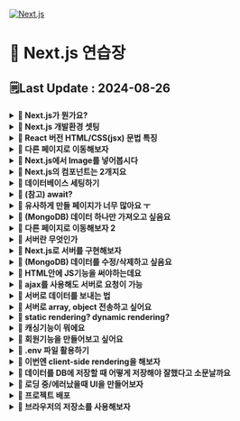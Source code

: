 [![Next.js](https://img.shields.io/badge/Next-black?style=for-the-badge&logo=next.js&logoColor=white)](https://github.com/MinSungJe/FrontEnd_Prac)
# 📝 Next.js 연습장
## 🗒️Last Update : 2024-08-26
<details>
<summary><b>🤔 Next.js가 뭔가요?</b></summary>

- React 문법으로 프론트엔드부터 서버까지 만들어볼 수 있는 풀스택 프레임워크임
- 서버 사이드 렌더링을 쉽게 구현 가능
</details>

<details>
<summary><b>🤔 Next.js 개발환경 셋팅</b></summary>

- 작업폴더 터미널 열어서 <code>npx create-next-app@latest</code>
- 미리보기: <code>npm run dev</code>
- app폴더
    - page.js: 메인페이지임
    - layout.js: page.js를 감싸는 파일
    - globals.css: 모든 파일에 적용되는 CSS파일
    - XXX.module.css: XXX에만 적용되는 CSS파일
- api폴더
    - 서버기능 만드는 곳
- node_modules
    - 설치한 라이브러리 보관용 폴더
- public
    - 이미지나 static 파일 보관 용
- package.json
    - 설치한 라이브러리 자동으로 기록해줌
    - 터미널에서 쓸 수 있는 명령어도 기록해줌

</details>

<details>
<summary><b>🤔 React 버전 HTML/CSS(jsx) 문법 특징</b></summary>

- React에서 사용하는 HTML/CSS는 특징이 있음
    1. return() 안에 HTML 넣을 때 언제나 하나의 html태그로 시작해서 하나의 html태그로 끝나야 함
    2. class 넣고 싶으면 className
    3. HTML안에 변수 넣으려면 { 변수명 } (= 데이터바인딩 문법)
    4. style 속성 넣으려면 style={{ 어쩌구: '저쩌구', 어쩌구: '저쩌구'}}
        - object 자료형을 넣으므로 -(대쉬)기호 대신 대문자로 바꿔줘야 함

</details>

<details>
<summary><b>🤔 다른 페이지로 이동해보자</b></summary>

- 페이지를 나누는걸 라우팅이라고 함
- ❗<b>Next.js는 자동 라우팅을 지원</b>함
    - 예를 들어 /list로 접속시 목록 html을 보여주고 싶다면
        1. app 폴더 안에 list 폴더를 만들고
        2. 그 안에 page.js 만들어서 상품목록 html 넣어두면 됨
    - Next.js는 app 폴더 안에 있는 폴더들을 자동으로 url로 만들어줌
- 페이지 이동 링크 만들고 싶으면 위에서 Link라는 걸 import 해온 다음 a태그처럼 쓰면 됨
- ❗<b>중복되는 html은 layout.js 파일에 적으면 됨</b>
    - Next.js는 page.js를 보여줄 때 옆에 layout.js가 있다면 layout.js 내용 안에 page.js를 담아서 보여줌
    - 상위폴더에 layout.js가 있다면 그 안에 하위 폴더의 layout.js를 담아서 보여줌

</details>

<details>
<summary><b>🤔 Next.js에서 Image를 넣어봅시다</b></summary>

- 이미지는 그냥 public 폴더에 보관하고 필요한 페이지에 img 태그로 넣으면 됨
    - jsx에선 태그를 열었으면 항상 닫아야함
    - 이미지는 public 폴더에 보관하고 경로는 /부터 시작하면 됨(public 폴더에 있는 것들은 사이트 발행시 자동으로 사이트 root 경로로 이동하기 때문)
        ```html
        <img src="/port1.png" alt="설명"/> 
        ```
- 최적화된 이미지를 넣으려면 Image 태그를 import 후 사용
    - lazy loading & 사이트 최적화 & layout shift 방지 효과가 있음
    - 이미지 경로를 넣으려면 이미지를 상단에서 import 해온 뒤 넣어야 함
        ```jsx
        import Image from 'next/image'
        import 이미지 from '/public/port1.png'

        export default function Home() {
        return(
            <div>
            <Image src={이미지} alt="설명"/>
            <div/>
        )} 
        ```
    - 이미지 높이가 이상하다면 height: auto;
    - 다른 사이트에서 올려둔 이미지를 Image 태그에 절대경로로 넣고싶다면
        1. width, height 옵션을 넣어야 함
        2. 셋팅도 따로 해둬야 함
        ```jsx
        import Image from 'next/image'

        export default function Home() {
        return(
            <div>
            <Image src="https://placehold.co/500" width="500" height="500"/>
            <div/>
        )} 
        ```
</details>

<details>
<summary><b>🤔 Next.js의 컴포넌트는 2개지요</b></summary>

- <b>server component</b>
    - React 문법 Component처럼 아무데나 대충 만든 컴포넌트
    - html에 자바스크립트 기능 넣기 불가능
    - useState, useEffect 등 사용 불가
    - 로딩속도 빠름
    - 검색엔진 노출 유리
- <b>client component</b>
    - ❗<b>js파일 맨위에다 'use client' 넣은 뒤 아래 있는 컴포넌트</b>
    - html에 자바스크립트 기능 넣기 가능
    - React의 useState, useEffect 등 사용가능
    - 로딩속도 느림(자바스크립트 많이 필요, hydration 필요)
    - 작성한 코드를 유저들이 볼 수 있음
- 큰 페이지는 server component, JS기능 필요한 곳만 client component
</details>

<details>
<summary><b>🤔 데이터베이스 세팅하기</b></summary>

- 여기서는 MongoDB로 설명
- MongoDB에 데이터를 저장하고 이를 불러오기 위한 세팅을 해보자
    1. 작업 폴더에서 터미널 열고 <code>npm install mongodb</code>
    2. 아무데나 js 파일을 만들고(util/database.js)
        ```js
        import { MongoClient } from 'mongodb'
        const url = 'DB접속URL~~'
        const options = { useNewUrlParser: true }
        let connectDB

        if (process.env.NODE_ENV === 'development') {
        if (!global._mongo) {
            global._mongo = new MongoClient(url, options).connect()
        }
        connectDB = global._mongo
        } else {
        connectDB = new MongoClient(url, options).connect()
        }
        export { connectDB }
        ```
    3. DB 입출력이 필요한 곳에서 connectDB 변수를 가져다 쓰자
        ```js
        import { connectDB } from "/util/database.js"

        export default async function Home() {
        let client = await connectDB;
        const db = client.db('forum');
        let result = await db.collection('post').find().toArray();

        return (
            <main>
            {result[0].title}
            </main>
        )
        }
        ```
    - top-level await라는 기능을 이용해서 await가 붙는 db 부분을 export하는 부분에 같이 넣어도 되지만, 버전이 낮은 경우 지원하지 않는 기술이라 잘 쓰이진 않음
    - 다른 DB의 경우에도
        1. DB 조작 도와주는 라이브러리 설치
        2. DB 연결하는 코드 셋팅
        3. 라이브러리 사용법 대로 DB 입출력하는 코드 사용
    - ❗<b>DB 입출력하는 코드는 server component 안에서만 사용하자!</b>
        - client component 안에 적은 코드는 유저들도 쉽게 볼 수 있기 때문
</details>

<details>
<summary><b>🤔 (참고) await?</b></summary>

- mongodb 라이브러리에서 값을 불러올 때 await을 사용함
    - await는 promise를 뱉는 코드에 붙일 수 있음
    - 보통 javascript는 실행이 느린 코드가 있다면 전부 실행하지 않고 다음 코드로 넘어감
    - await을 붙여 해당 코드 실행을 전부 시키고 넘어가도록 설정 가능
    - await이 있는 함수의 경우 async를 붙여줘야 함
</details>

<details>
<summary><b>🤔 유사하게 만들 페이지가 너무 많아요 ㅜ</b></summary>

- ❗<b>Dynamic Route</b>를 사용해보자!
    - Next에서 새로운 url을 만들기 위해 만드는 폴더이름을 [url파라미터명]
    - 이렇게 만든 page에 props를 넣으면 props.params를 통해 폴더이름에 넣은 url 파라미터를 가져올 수 있음
        ```js
        export default async function Detail(props) {
        console.log(props)
        (생략)
        }
        ```
    - 즉, ❗<b>dynamic route</b>로 만든 URL에 적은 문자를 가져오고 싶으면 컴포넌트에서 params를 출력해보면 됨
</details>

<details>
<summary><b>🤔 (MongoDB) 데이터 하나만 가져오고 싶음요</b></summary>

- .findOne() 사용하면 됨
    - <code>db.collection(컬렉션명).findOne(찾을document내용)</code>
- 해당 document가 저장된 document 요소 하나를 가져옴
- 보통 게시글의 경우에는 id를 가져오는 것이 좋음
</details>

<details>
<summary><b>🤔 다른 페이지로 이동해보자 2</b></summary>

- Link 이외에 다른 방법으로 페이지 이동을 하려면 useRouter 쓰면 됨
- useRouter() 쓰면 자바스크립트 코드로 페이지이동을 시킬 수 있음
- 다만 ❗<b>use어쩌구 문법들은 client component 안에서만 사용할 수 있음</b>
    ```js
    'use client'

    import {useRouter} from 'next/navigation'

    export default function DetailLink(){
    let router = useRouter()
    return (
        <button onClick={()=>{ router.push('/') }}>버튼</button>
    )
    }
    ```
- Link 말고 사용하는 이유?: ❗<b>여러가지 재밌는 기능을 사용할 수 있음!</b>
    - <code>router.back()</code>: 뒤로 가기
    - <code>router.forward()</code>: 앞으로 가기
    - <code>router.refresh()</code>: soft refresh
    - <code>router.prefetch('/어쩌구')</code>: '/어쩌구'의 내용을 미리 로드함 -> 그 페이지를 방문할 때 속도가 매우 빨라짐
        - server component에서도 Link 태그를 이용하면 이 기능을 사용 가능(화면에 보이는 순간 자동으로 미리 로드)
- 이 외에 client component에서 현재 URL에 뭐가 적혀있는지 궁금하면
    ```js
    'use client'

    import {usePathname, useSearchParams, useParams} from 'next/navigation'

    export default function DetailLink(){
    let a = usePathname()
    let b = useSearchParams()
    let c = useParams()
    console.log(a)
    }
    ```
    - <code>usePathname()</code>: 현재 URL을 출력
    - <code>useSearchParams()</code>: search parameter(query string) 출력
    - <code>useParams()</code>: [dynamic route]에 입력한 내용을 출력
</details>

<details>
<summary><b>🤔 서버란 무엇인가</b></summary>

- 서버: 유저 요청을 받으면 이것저것 실행해주는 간단한 프로그램
    - 유저가 입력한 것을 바로 DB로 저장시켜버리면 큰 문제가 발생할 수 있음(이상한 것을 DB에 넣어버릴 수 있으므로)
    - ❗<b>따라서 서버를 거쳐서 서버단에서 예외처리 후 DB에 넣는게 좋음!</b>
- 서버의 기능은 URL과 method 이름을 붙여서 구분함
    - URL: 개발자 맘대로 작성
    - method: GET(데이터 출력), POST(입력), PUT(수정), DELETE(삭제)
- 서버로 POST 요청하려면 form 태그 이용
</details>

<details>
<summary><b>🤔 Next.js로 서버를 구현해보자</b></summary>

- ❗<b>Next.js에서 서버기능(=api)</b>을 만드려면!
    1. (app이랑 같은 경로 내)pages 폴더 안에 api 폴더를 만들고 거기에 js 파일을 아무이름으로 만듬
        - 이렇게 만든 파일과 폴더는 자동으로 서버 기능의 URL이 됨
            - URL: /api/폴더명
        - 해당 URL로 GET/POST/PUT/DELETE 요청하면 해당 js파일이 실행됨
    2. 해당 js 파일에 함수 하나 넣으면 그 함수 안 코드가 실행됨
        ```js
        export default function handler(요청, 응답) {
        console.log(123)
        }
        ```
        - GET 요청을 하는 가장 빠른 방법은 URL을 입력하는 것
    3. 서버는 요청을 받았으면 응답도 해주는 것이 좋음
        ```js
        export default function handler(요청, 응답) {
        응답.status(200).json('처리완료함')
        }
        ```
        - 서버 기능이 성공적으로 실행됐으면 <code>status(200)</code>
        - 서버 기능이 실패했다면 <code>status(500)</code>
        - 서버 기능이 유저때문에 실패한 경우 <code>status(400)</code>
        - 요청자에게 데이터도 보내주고 싶다면 <code>응답.json()</code> 안에 데이터 넣으면 됨(object, array, 문자, 숫자 싹다 가능)
    - (참고) 서버에서 method 종류마다 각각 다른 기능을 실행하고 싶으면 if문으로 구분 -> <code>요청.method == 'GET'?</code>
    - 서버 측에서 실행되는 코드들이기 때문에 DB 입출력하는 코드를 여기 작성해도 상관 없음
    - DB를 불러오는 도중에 발생하는 에러를 잡으려면 <code>try {} catch(error) {}</code> 문 활용
</details>

<details>
<summary><b>🤔 (MongoDB) 데이터를 수정/삭제하고 싶음요</b></summary>

- 역시 DB를 직접 수정하도록 하면 위험하므로 서버를 거쳐 수정을 시켜야 함
- 서버에 필요한 데이터가 없으면 유저단에서 새로 보내거나, DB 조회
- document 수정은 updateOne()
    ```js
    let result = await db.collection('post').updateOne({게시물정보}, { $set : {바꿀데이터}} );
    ```
    1. 요청.body에서 바꿀 데이터를 만들어서 updateOne()안에 집어넣음
    2. 요청.body._id 꺼내서 게시물정보를 만들어 updateOne()안에 집어넣음
    - (참고) $set은 덮어쓰기, $inc는 증감
- document 삭제는 deleteOne()
    ```js
    let result = await db.collection('post').deleteOne({게시물정보});
    ```
</details>

<details>
<summary><b>🤔 HTML안에 JS기능을 써야하는데요</b></summary>

- 애니메이션을 주거나 나타나게 하는 등 ❗<b>javascript 기능은 client component에서만 사용 가능!</b>
- 문제는 client component는 검색노출이 잘 되지 않는다는 단점이 있음
    - ❗<b>client component에 적은 코드는 유저들이 볼 수 있어서 DB랑 직접 통신하는 코드는 적으면 안됨</b>
    - 보통 useEffect를 이용해 서버랑 통신 후 데이터를 가져오는데 이 경우 처음에는 텅 빈 html을 보여줌 
    - 검색 봇의 경우 텅빈 html만 보고 지나침 -> 검색노출 X
- ❗<b>따라서 부모 server component에서 DB 데이터를 가져온 후 JS기능이 필요한 부분만 자식 client component로 구현 후 props 전송하는 구성</b>이 좋음!
    - Next.js에선 server/client component들을 보여줘야할때 최대한 서버에서 미리 html을 만들어서 보냄
    - 따라서 client component도 DB데이터를 미리 채워서 유저에게 보여주도록 구현 가능
</details>

<details>
<summary><b>🤔 ajax를 사용해도 서버로 요청이 가능</b></summary>

- form태그 말고도 서버랑 요청하는 방법: AJAX
    - <code>fetch()</code> 함수 사용: GET, POST, PUT, DELETE 요청 가능
        ```jsx
        fetch('/URL')
        .then((r)=>{
        if(r.status == 200) {
            return r.json()
        } else {
            //서버가 에러코드전송시 실행할코드
        }
        })
        .then((result)=>{ 
        //성공시 실행할코드
        }).catch((error)=>{
        //인터넷문제 등으로 실패시 실행할코드
        console.log(error)
        })
        ```
    - axios 같은 외부 라이브러리 사용(fetch보다 더 짧음)
- 장점: 새로고침 없이 요청을 보낼 수 있음
</details>

<details>
<summary><b>🤔 서버로 데이터를 보내는 법</b></summary>

- fetch(): body에 넣기
- form 태그: input태그에 넣고 name 속성 주기
- query string: URL 뒤에 <code>?데이터이름1=값1&데이터이름2=값2</code> 입력가능
    - <code>요청.query</code>로 데이터를 받을 수 있음
    - 장점: 간단함, GET요청도 데이터 전송가능
    - 단점: 데이터 많으면 더러움, URL에 데이터 노출됨
- URL 파라미터 문법 이용: 전송하는 URL에 데이터를 넣어 전송
    1. URL parameter 문법 이용해서 api를 하나 구현([어쩌구].js / [어쩌구] 폴더)
    2. <code>요청.query</code>로 데이터를 받을 수 있음
</details>

<details>
<summary><b>🤔 서버로 array, object 전송하고 싶어요</b></summary>

- 서버랑은 원래 문자나 숫자만 주고받을 수 있음
    - 그러므로 array, object는 주고받기가 안됨
- 하지만 ❗<b>array, object에 따옴표를 쳐두면 문자취급이 됨 = JSON</b>
    - 직접 따옴표 칠 필요는 없고 내장함수가 있음
        ```js
        JSON.stringify( {name : 'Min'} ) // 문자화(stringify)
        ```
    - 받은 JSON을 다시 array/object로 바꾸고 싶을땐
        ```js
        JSON.parse( '{"name" : "Min"}' ) // 분석(parse)
        ```
</details>

<details>
<summary><b>🤔 static rendering? dynamic rendering?</b></summary>

- <code>npm run build</code>를 통해 프로젝트를 배포하면 페이지를 자동으로 rendering 해줌
- ㅇ 페이지는 static rendering 해줌(디폴트)
    - npm run build 할 때 만든 html페이지 그대로 유저에게 보냄
    - 미리 페이지 완성본을 만들어두므로 빠름
- λ 페이지들은 dynamic rendering 해줌
    - 유저가 페이지 접속마다 html 새로 만들어서 보내줌
    - 페이지의 기능이 있어 구성이 매번 바뀌는 경우 dynamic rendering이 됨
        - fetch('/URL', { cache: 'no-store' }) 로 데이터 가져오는 문법 
        - useSearchParams(), cookies(), headers() 
        - [dynamic route]
    - 강제로 dynamic rendering으로 바꾸기
        ```js
        export const dynamic = 'force-dynamic' // force-static, auto 

        export default function 페이지(){
        (생략)
        }
        ```
    - 단점: 매번 페이지를 불러와서 재구성하므로 서버/DB 부담이 커짐 -> 캐싱기능 사용 가능
</details>

<details>
<summary><b>🤔 캐싱기능이 뭐에요</b></summary>

- 캐싱: 결과를 잠깐 저장해두고 재사용
    - 값을 미리 어딘가 저장해두고 그 결과를 보여주므로 서버/DB에 부담이 적음
    - dynamic rendering 시 서버자원을 절약할 수 있음
- Next.js에선 페이지 캐싱 / GET 요청결과 캐싱이 쉽게 가능함
- GET 요청결과 캐싱하는 법(server component 안에서만 사용 가능)
    ```js
    fetch('/api/어쩌구', { cache: 'force-cache' }) // 사실 디폴트값임
    ```
    ```js
    fetch('/URL', { next: { revalidate: 60 } }) // 캐싱결과를 60초동안 보관하고 사용, 다 지나면 새로 요청
    ```
    ```js
    fetch('/URL', { cache: 'no-store' })  // 캐싱기능 안씀
    ```
- 페이지 캐싱 하는 법(DB 입출력코드 써놓은 거 캐싱)
    1. GET요청 시 DB 데이터 보내주는 서버 API 만들어두고 fetch()로 바꾸기
    2. revalidate 예약변수 쓰면 페이지단위 캐싱 가능
        ```js
        (아무 page.js 파일)

        export const revalidate = 60; // 60초마다 페이지 재생성 및 캐싱

        export default function Page() {
        DB입출력하는코드~~
        return (
            <div>어쩌구</div>
        )
        } 
        ```
</details>

<details>
<summary><b>🤔 회원기능을 만들어보고 싶어요</b></summary>

- 회원기능의 동작방식
    - 회원가입
        1. 유저가 가입하면 아이디랑 비번을 서버통해 DB에 저장
    - 로그인
        1. 유저가 로그인 시 아이디/비번을 서버로 보냄
        2. 서버는 DB에 있는 아이디/비번과 유저가 보낸 아이디/비번이 일치하는 경우 ❗<b>입장권을 발급</b>
    - 로그인이 필요한 서버기능
        1. 유저는 서버에 GET/POST로 데이터 요청 시 입장권도 같이 제시
        2. 서버는 입장권을 확인 후 데이터 및 페이지 보내줌

- 여기서 입장권이란?
    - 유저 정보가 써있는 간단한 문자자료
        - 이름, 로그인 날짜, 유효기간 등이 들어 있음
    - 보통은 브라우저의 쿠키 저장소를 이용해 유저측에 저장해둠
        - 서버로 GET/POST 요청 시 자동으로 함께 전송됨
        - 서버는 유저 브라우저의 쿠키공간에 입장권을 강제로 저장시켜둠(권한 있음)
    - session, token 방식이 있음
        - ❗<b>session 방식</b>
            1. 유저가 로그인하면 DB에 { 유저의 아이디, 로그인 날짜, 유효기간, session id } 저장
            2. 유저에게 입장권 발급할 때 session id 하나만 적어보냄
            3. 유저가 GET/POST 요청 시 입장권을 제출함
            4. 서버는 입장권에 써 있는 session id를 가지고 DB를 조회해본 다음 DB 기록에 별 이상 없으면 요청을 진행
            - 장점: 하나하나의 요청마다 엄격하게 유저 체크 가능
            - 단점: DB의 부담이 심해질 수 있음(Redis같은 DB를 사용해 빠르게 확인)
            - DB adapter 기능을 이용해 구현할 수 있음!
                1. 첫 로그인 시 자동으로 유저를 회원가입 시켜서 DB에 유저 회원정보를 보관함
                2. 로그인 시 자동으로 유저가 언제 로그인했는지 세션정보를 DB에 보관함
                3. 서버에서 지금 로그인된 유저정보가 필요하면 JWT가 아니라 DB에 있던 세션정보를 조회해서 가져옴
                4. 로그아웃 시 유저 세션정보는 DB에서 삭제됨
        - ❗<b>token 방식(= JWT(JSON Web Token))</b>
            1. 유저가 로그인하면 입장권에 { 유저의 아이디, 로그인 날짜, 유효기간 } 등을 적어두고 암호화해서 발행(DB엔 저장 X)
            2. 유저가 GET/POST 요청 시 유저가 입장권을 제출하면 해당 입장권을 까보고 이상없으면 통과
            - 장점: 요청마다 DB를 매번 조회하지 않아 DB 부담이 적음
            - 단점: 유저의 JWT를 훔쳐가면 그사람의 활동을 막는 방법이 없음

- 번외로 OAuth를 사용 가능
    - 한 사이트의 사용권한을 다른 사이트에서 잠깐 빌리는 과정을 정의하는 규칙
    - 소셜 로그인 구현 가능
    1. 유저가 한 사이트에서 구글 로그인 버튼을 누르면 구글 계정으로 로그인
    2. 이 사이트로 개인정보 전송하면 되는지 구글이 물어봄
    3. 유저가 허락하면 구글에서 사이트의 서버로 알림을 전송함
    4. 알림이 도착하면 그 서버는 구글에게 유저정보를 요청해서 받아옴
    5. 그 정보들로 입장권만들어서 사용(JWT 만들기, session으로 DB 저장 등..)

- Next.js에서는 Next-Auth (Auth.js) 라이브러리를 사용해서 쉽게 회원기능 구현 가능
</details>

<details>
<summary><b>🤔 .env 파일 활용하기</b></summary>

- 깃허브에 올리거나 js파일을 따로 공유할 때 암호나 중요한 문자열을 다른 파일로 빼둘 수 있음 -> .env 파일
- 중요정보를 하드코딩하지 않아도 됨!!
    1. 프로젝트 폴더(최상위 폴더)에 .env 파일 생성
    2. .env폴더 안에 내용 작성
        ```env
        작명1='보관할문자1'
        작명2='보관할문자2'
        ``` 
    3. 필요한 js파일 가서 <code>process.env.작명1</code>라고 쓰면 그 자리에 해당 데이터가 남게됨
</details>

<details>
<summary><b>🤔 이번엔 client-side rendering을 해보자</b></summary>

- server-side rendering
    - 서버에서 html을 전부 만들어서 보냄
    - 내용변경 시 새로고침 필요 O
- client-side rendering
    - 브라우저에서 html 생성, 수정, 삭제 가능
    - 내용변경 시 새로고침 필요 X
    - 부드럽고 이쁜 사이트를 만들 수 있지만 검색노출이 잘 안될 수 있음
- 내용을 변경하고 싶은 부분만 client component로 만들어서 server component에서 불러오면 됨
    - 새로고침 없이 페이지 내용 갱신 => ajax로 서버에 요청
        - state에 내용을 넣고 그 state를 넣어서 보냄(fetch 등 활용)
            ```js
            'use client'
            import {useState} from 'react'

            export default function Comment(props) {
                let [comment, setComment] = useState('')
                return (
                    <div>
                        <div>댓글목록</div>
                        <input onChange={(e)=>{ e.target.value }} />
                        <button onClick={()=>{ fetch('/URL', { method : 'POST', body : comment } ) }}>댓글전송</button>
                    </div>
                )
            } 
            ```
    - ❗<b>client component에서 DB 내용을 가져오고 싶다면 useEffect() 활용!</b>
        - <code>useEffect()</code>: 쓸데없는 코드 보관함, ajax나 타이머 등을 넣음
            - 특징1. html 로드/재렌더링 될 때마다 실행됨(조절가능)
            - 특징2. html 보여준 후 늦게 실행시작
</details>

<details>
<summary><b>🤔 데이터를 DB에 저장할 때 어떻게 저장해야 잘했다고 소문날까요</b></summary>

- ❗<b>나중에 데이터가 많아져도 저장, 수정, 삭제, 출력이 잘 되면 잘 저장한 것임</b>
    - 어려울 것 같으면 다른 document로 빼보자
</details>

<details>
<summary><b>🤔 로딩 중/에러났을때 UI을 만들어보자</b></summary>

- page.js 옆에 ❗<b>loading.js</b> 라는 파일 만들면 로드 전에 해당 내용을 먼저 보여줌
    - React에서 <code><Suspense fallback={<h4>로딩중</h4>}></code>와 역할이 같음
    - client component 사용 가능
- page.js 옆에 ❗<b>error.js</b> 라는 파일 만들면 에러날 경우 error.js 내용을 대신 보여줌
    - 여긴 무조건 client component
    - props: error(에러내용 알려줌), reset(해당 페이지를 다시 로드하는 함수)
        ```js
        'use client'

        export default function Error({error, reset}){
            return (
                <div>
                <h4>오 이런 에러남</h4>
                <button onClick={()=>{ reset() }}>다시시도</button>
                </div>
            )
        }
        ```
    - layout.js 내용에서 에러가 나면 같은 폴더가 아닌 상위에 있는 error.js가 실행됨
        ```html
        <Layout>
            <Error fallback={자식들 내용이 에러시 보여줄 error.js 내용}>
                <Loading fallback={자식들 내용이 로딩시 보여줄 loading.js 내용}>
                page.js 내용~~
                </Loading>
            </Error>
        </Layout>
        ```
        - 맨 바깥쪽 layout.js에 error.js를 적용하려면 global-error.js 이용
- 없는 URL로 접속하려는 경우 if문을 이용해 <code>notFound()</code>라는 함수를 실행시키도록 하면 ❗<b>not-found.js</b> 안의 내용을 대신 보여줌
- loading.js, error.js, not-found.js가 같은 폴더 내에 없다면 계속 상위 폴더로 찾아가면서 가장 가까운 파일을 보여줌
</details>

<details>
<summary><b>🤔 프로젝트 배포</b></summary>

- <code>npm run build</code> -> 코드짠걸 html, css, js로 바꿔줌
    - 이후 서버에서 <code>npm run start</code> 실행
- 내 컴퓨터 24시간 켜둘거 아니면 클라우드 서비스에서 컴퓨터를 빌려서 서버를 띄우자
    - 서비스 종류
        - AWS EC2
            - 컴퓨터 한대 빌리는 상품
            - nodejs 설치하고 내 소스코드 옮겨서 npm run build -> npm run start
            - 터미널을 다뤄야함
        - AWS Elastic Beanstalk
            - 코드만 업로드하면 자동으로 EC2 인스턴스 빌려서 작동해줌
        - Vercel
            - Github repo에 코드 올릴 때마다 그걸 자동으로 Elastic Beanstalk스럽게 배포해주는 식으로 동작
            - 서버에 하드디스크 사용 불가능
            - 홈페이지 들어가서 따라하면 됨
    - 배포 전 접속가능 IP를 모두 접속가능하도록 설정
    - 배포 방법
        1. 터미널 열어서 빌드: <code>npm run build</code>
        2. zip 파일로 압축
            - .next 폴더 필수
            - node_modules 폴더는 빼기
        3. 사용하려는 서비스에 맞춰 설정하기
</details>

<details>
<summary><b>🤔 브라우저의 저장소를 사용해보자</b></summary>

- 브라우저에는 여러 저장소가 있음
    - local storage
        - 브라우저를 청소하지 않는 한 5MB까지 계속 사용가능
        - <code>{'키' : '값'}</code>의 형태로 데이터를 저장함
        - 문자나 숫자만 넣을 수 있음
            - JSON 문법으로 문자로 변환한 Array와 Object도 보관가능
    - session storage
        - local과 차이점은 브라우저를 닫을 시 초기화 되는 저장소라는 거임
- 이 저장소 또한 JS문법이기에 ❗<b>client component에서만 사용가능!</b>
    - client component안에서도 미리 실행할 수 있는 건 미리 실행하기 때문에 useEffect를 이용해 실행시켜야 함
    - useEffect의 실행타이밍은 html이 다 불러와지고 실행됨
        ```js
        'use client'

        function 컴포넌트(){

        useEffect(()=>{
            // 현재 위치가 브라우저인지 서버인지 확인
            if (typeof window != 'undefined') {
                let res = localStorage.setItem('키', '값')
            }
        }, [])

        return (생략)
        } 
        ```
    - cookie
        - <code>{'키' : '값'}</code>의 형태로 데이터를 저장함
        - 사이트 하나 당 최대 50개, 총합 4KB의 문자데이터를 저장 가능
        - 서버에 GET, POST등 요청 시 자동으로 서버로 전달됨
        - 유효기간 설정 가능, 설정 안하면 브라우저 껐을 때 사라짐
        - 데이터 사용하는 법
            - 저장: <code>document.cookie='쿠키이름=값; max-age=3600'</code>
        - 위 storage들은 useEffect를 이용하기 때문에 html이 다 불러와지고 실행되는데, 이를 쿠키를 이용해 개선할 수 있음
        - ❗<b>쿠키는 server component나 서버 api에서 쉽게 읽을 수 있음!!</b>
            ```js
            import { cookies } from 'next/headers'

            export default function 서버컴포넌트(){
            let result = cookies().get('쿠키이름')
            console.log(result)
            } 
            ```
</details>